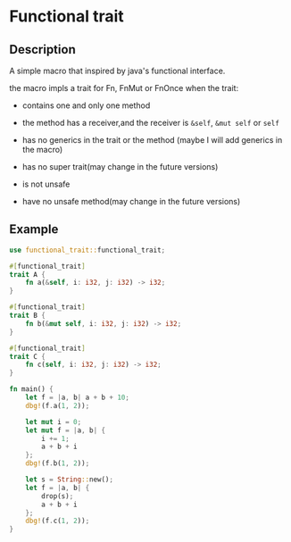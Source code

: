 # Functional trait

## Description

A simple macro that inspired by java's functional interface.

the macro impls a trait for Fn, FnMut or FnOnce when the trait:

- contains one and only one method

- the method has a receiver,and the receiver is `&self`, `&mut self` or `self`

- has no generics in the trait or the method (maybe I will add generics in the macro)

- has no super trait(may change in the future versions)

- is not unsafe

- have no unsafe method(may change in the future versions)

## Example

```rust
use functional_trait::functional_trait;

#[functional_trait]
trait A {
    fn a(&self, i: i32, j: i32) -> i32;
}

#[functional_trait]
trait B {
    fn b(&mut self, i: i32, j: i32) -> i32;
}

#[functional_trait]
trait C {
    fn c(self, i: i32, j: i32) -> i32;
}

fn main() {
    let f = |a, b| a + b + 10;
    dbg!(f.a(1, 2));

    let mut i = 0;
    let mut f = |a, b| {
        i += 1;
        a + b + i
    };
    dbg!(f.b(1, 2));

    let s = String::new();
    let f = |a, b| {
        drop(s);
        a + b + i
    };
    dbg!(f.c(1, 2));
}

```
